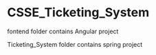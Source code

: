 # CSSE_Ticketing_System

 fontend folder contains Angular project

 Ticketing_System folder contains spring project
